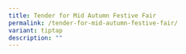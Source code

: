 ```yaml
---
title: Tender for Mid Autumn Festive Fair
permalink: /tender-for-mid-autumn-festive-fair/
variant: tiptap
description: ""
---
```

